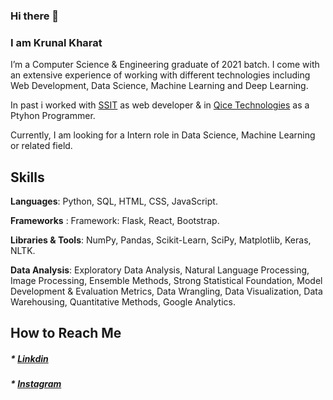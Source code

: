 ### Hi there 👋

<h3>I am Krunal Kharat</h3>

<!--
**krunalkharat/krunalkharat** is a ✨ _special_ ✨ repository because its `README.md` (this file) appears on your GitHub profile.

Here are some ideas to get you started:

- 🔭 I’m currently working on
- 🌱 I’m currently learning 
- 👯 I’m looking to collaborate on 
- 🤔 I’m looking for help with 
- 💬 Ask me about
- 📫 How to reach me: 
- 😄 Pronouns:
- ⚡ Fun fact:
-->

I’m a Computer Science & Engineering graduate of 2021 batch. I come with an extensive experience of working with different technologies including Web Development, Data Science, Machine Learning and Deep Learning.

In past i worked with <a href="http://www.ssinfotech.org/home/">SSIT</a> as web developer & in <a href="http://www.qicesolutions.com/index.php">Qice Technologies</a> as a Ptyhon Programmer.

Currently, I am looking for a Intern role in Data Science, Machine Learning or related field.

<h2>Skills</h2>

<b>Languages</b>:  Python, SQL, HTML, CSS, JavaScript.

<b>Frameworks</b> : Framework: Flask, React, Bootstrap.

<b>Libraries & Tools</b>: NumPy, Pandas, Scikit-Learn, SciPy, Matplotlib, Keras, NLTK.

<b>Data Analysis</b>: Exploratory Data Analysis, Natural Language Processing, Image Processing, Ensemble Methods, Strong Statistical Foundation, Model Development & Evaluation Metrics, Data Wrangling, Data Visualization, Data Warehousing, Quantitative Methods, Google Analytics.

<h2>How to Reach Me</h2>

<h5>* <a href="https://www.linkedin.com/in/krunalkharat/">Linkdin</a>
  <h5>* <a href="https://www.instagram.com/krunalkharat/">Instagram</a>

